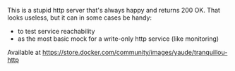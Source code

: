 This is a stupid http server that's always happy and returns 200 OK. That looks useless, but it can in some cases be handy:

- to test service reachability
- as the most basic mock for a write-only http service (like monitoring)

Available at https://store.docker.com/community/images/yaude/tranquillou-http
